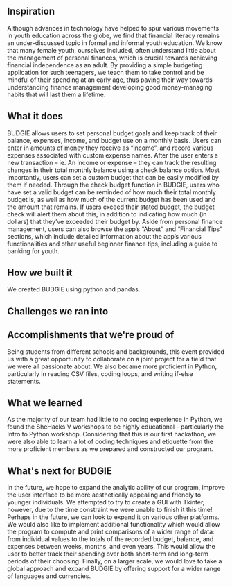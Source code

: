 ## Inspiration
Although advances in technology have helped to spur various movements in youth education across the globe, we find that financial literacy remains an under-discussed topic in formal and informal youth education. We know that many female youth, ourselves included, often understand little about the management of personal finances, which is crucial towards achieving financial independence as an adult. By providing a simple budgeting application for such teenagers, we teach them to take control and be mindful of their spending at an early age, thus paving their way towards understanding finance management developing good money-managing habits that will last them a lifetime. 

## What it does
BUDGIE allows users to set personal budget goals and keep track of their balance, expenses, income, and budget use on a monthly basis. Users can enter in amounts of money they receive as “income”, and record various expenses associated with custom expense names. After the user enters a new transaction – ie. An income or expense – they can track the resulting changes in their total monthly balance using a check balance option. Most importantly, users can set a custom budget that can be easily modified by them if needed. Through the check budget function in BUDGIE, users who have set a valid budget can be reminded of how much their total monthly budget is, as well as how much of the current budget has been used and the amount that remains. If users exceed their stated budget, the budget check will alert them about this, in addition to indicating how much (in dollars) that they’ve exceeded their budget by. Aside from personal finance management, users can also browse the app‘s “About” and “Financial Tips” sections, which include detailed information about the app’s various functionalities and other useful beginner finance tips, including a guide to banking for youth. 

## How we built it
We created BUDGIE using python and pandas. 

## Challenges we ran into

## Accomplishments that we're proud of
Being students from different schools and backgrounds, this event provided us with a great opportunity to collaborate on a joint project for a field that we were all passionate about. We also became more proficient in Python, particularly in reading CSV files, coding loops, and writing if-else statements. 

## What we learned
As the majority of our team had little to no coding experience in Python, we found the SheHacks V workshops to be highly educational - particularly the Intro to Python workshop. Considering that this is our first hackathon, we were also able to learn a lot of coding techniques and etiquette from the more proficient members as we prepared and constructed our program.

## What's next for BUDGIE
In the future, we hope to expand the analytic ability of our program, improve the user interface to be more aesthetically appealing and friendly to younger individuals. We attempted to try to create a GUI with Tkinter, however, due to the time constraint we were unable to finish it this time! Perhaps in the future, we can look to expand it on various other platforms. We would also like to implement additional functionality which would allow the program to compute and print comparisons of a wider range of data: from individual values to the totals of the recorded budget, balance, and expenses between weeks, months, and even years. This would allow the user to better track their spending over both short-term and long-term periods of their choosing. Finally, on a larger scale, we would love to take a global approach and expand BUDGIE by offering support for a wider range of languages and currencies.  